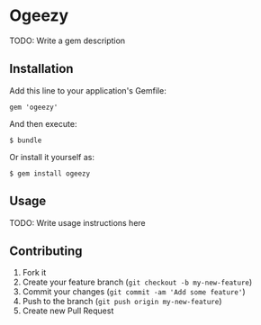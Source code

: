 # Ogeezy

TODO: Write a gem description

## Installation

Add this line to your application's Gemfile:

    gem 'ogeezy'

And then execute:

    $ bundle

Or install it yourself as:

    $ gem install ogeezy

## Usage

TODO: Write usage instructions here

## Contributing

1. Fork it
2. Create your feature branch (`git checkout -b my-new-feature`)
3. Commit your changes (`git commit -am 'Add some feature'`)
4. Push to the branch (`git push origin my-new-feature`)
5. Create new Pull Request
